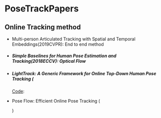 # PoseTrackPapers

## Online Tracking method

- Multi-person Articulated Tracking with Spatial and Temporal Embeddings(2019CVPR): End to end method

- ##### Simple Baselines for Human Pose Estimation and Tracking(2018ECCV): Optical Flow

- ##### LightTrack: A Generic Framework for Online Top-Down Human Pose Tracking  (

  [Code]: 

- Pose Flow: Efficient Online Pose Tracking (

  [Code]: https://arxiv.org/abs/1802.00977

  )
